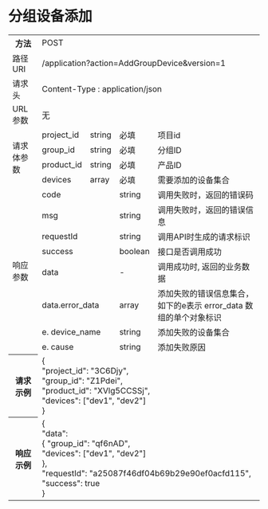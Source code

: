 # 分组设备添加

<table>
<tr><th>方法</th><td colspan="4">POST</th></tr>
<tr><td>路径URI</td><td colspan="4">/application?action=AddGroupDevice&version=1</td></tr>
<tr><td>请求头</td><td colspan="4">Content-Type : application/json</td></tr>
<tr><td>URL参数</td><td colspan="4">无</td></tr>

<tr><td rowspan="4">请求体参数</td><td>project_id</td><td>string</td><td>必填</td><td>项目id </td></td>
<tr><td>group_id</td><td>string</td><td>必填</td><td>分组ID</td></tr>
<tr><td>product_id</td><td>string</td><td>必填</td><td>产品ID</td></tr>
<tr><td>devices</td><td>array</td><td>必填</td><td>需要添加的设备集合</td></tr>

<tr><td rowspan="8">响应参数</td><td colspan="2">code</td><td>string</td><td>调用失败时，返回的错误码</td></tr>
<tr><td colspan="2">msg</td><td>string</td><td>调用失败时，返回的错误信息</td></tr>
<tr><td colspan="2">requestId</td><td>string</td><td>调用API时生成的请求标识</td></tr>
<tr><td colspan="2">success</td><td>boolean</td><td>接口是否调用成功</td></tr>
<tr><td colspan="2">data</td><td>-</td><td>调用成功时, 返回的业务数据</td></tr>
<tr><td colspan="2">data.error_data</td><td>array</td><td>添加失败的错误信息集合，如下的e表示 error_data 数组的单个对象标识</td></tr>
<tr><td colspan="2">e. device_name</td><td>string</td><td>添加失败的设备集合</td></tr>
<tr><td colspan="2">e. cause</td><td>string</td><td>添加失败原因</td></tr>

<tr><th>请求示例</th><td colspan="4">
{<br>
    "project_id": "3C6Djy",<br>
    "group_id": "Z1Pdei",<br>
    "product_id": "XVlg5CCSSj",<br>
    "devices": ["dev1", "dev2"]<br>
}<br>
</th></tr>
<tr><th>响应示例</th><td colspan="4">
{<br>
    "data": <br>{
        "group_id": "qf6nAD",<br>
        "devices": ["dev1", "dev2"]<br>
    },<br>
    "requestId": "a25087f46df04b69b29e90ef0acfd115",<br> 
    "success": true<br>
}<br>
</th></tr>
</table>